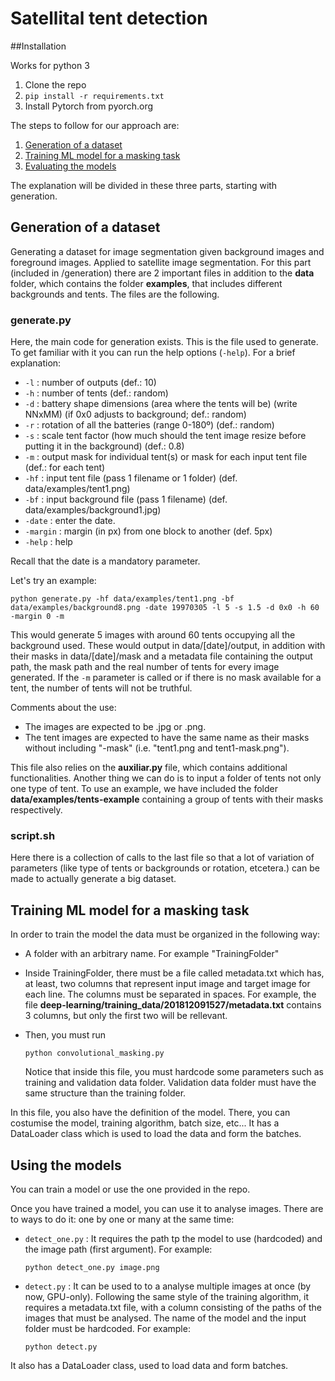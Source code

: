 # Satellital tent detection

##Installation

Works for python 3

1. Clone the repo
2. `pip install -r requirements.txt`
3. Install Pytorch from pyorch.org

The steps to follow for our approach are:
1. [Generation of a dataset](#generation-of-a-dataset)
2. [Training ML model for a masking task](#training-ml-model-for-a-masking-task)
3. [Evaluating the models](#evaluating-the-models)

The explanation will be divided in these three parts, starting with generation.

## Generation of a dataset
Generating a dataset for image segmentation given background images and foreground images. Applied to satellite image segmentation. For this part (included in /generation) there are 2 important files in addition to the **data** folder, which contains the folder **examples**, that includes different backgrounds and tents. The files are the following.

### generate.py

Here, the main code for generation exists. This is the file used to generate. To get familiar with it you can run the help options (`-help`). For a brief explanation:

- `-l` : number of outputs (def.: 10)
- `-h` : number of tents (def.: random)
- `-d` : battery shape dimensions (area where the tents will be) (write NNxMM) (if 0x0 adjusts to background; def.: random)
- `-r` : rotation of all the batteries (range 0-180º) (def.: random)
- `-s` : scale tent factor (how much should the tent image resize before putting it in the background) (def.: 0.8)
- `-m` : output mask for individual tent(s) or mask for each input tent file (def.: for each tent)
- `-hf` : input tent file (pass 1 filename or 1 folder) (def. data/examples/tent1.png)
- `-bf` : input background file (pass 1 filename) (def. data/examples/background1.jpg)
- `-date` : enter the date.
- `-margin` : margin (in px) from one block to another (def. 5px)
- `-help` : help

Recall that the date is a mandatory parameter.

Let's try an example:

`python generate.py -hf data/examples/tent1.png -bf data/examples/background8.png -date 19970305 -l 5 -s 1.5 -d 0x0 -h 60 -margin 0 -m`

This would generate 5 images with around 60 tents occupying all the background used. These would output in data/[date]/output, in addition with their masks in data/[date]/mask and a metadata file containing the output path, the mask path and the real number of tents for every image generated. If the `-m` parameter is called or if there is no mask available for a tent, the number of tents will not be truthful.

Comments about the use:
- The images are expected to be .jpg or .png.
- The tent images are expected to have the same name as their masks without including "-mask" (i.e. "tent1.png and tent1-mask.png").

This file also relies on the **auxiliar.py** file, which contains additional functionalities.
Another thing we can do is to input a folder of tents not only one type of tent. To use an example, we have included the folder **data/examples/tents-example** containing a group of tents with their masks respectively.

### script.sh

Here there is a collection of calls to the last file so that a lot of variation of parameters (like type of tents or backgrounds or rotation, etcetera.) can be made to actually generate a big dataset.


## Training ML model for a masking task

In order to train the model the data must be organized in the following way:
- A folder with an arbitrary name. For example "TrainingFolder"
- Inside TrainingFolder, there must be a file called metadata.txt which has, at least, two columns that represent input image and target image for each line.
The columns must be separated in spaces. 
For example, the file **deep-learning/training_data/201812091527/metadata.txt** contains 3 columns, but only the first two will be rellevant. 
- Then, you must run 

    `python convolutional_masking.py`
    
    Notice that inside this file, you must hardcode some parameters such as training and validation data folder. 
    Validation data folder must have the same structure than the training folder.
    
    
In this file, you also have the definition of the model. There, you can costumise the model, training algorithm, batch size, etc...
It has a DataLoader class which is used to load the data and form the batches.


## Using the models
You can train a model or use the one provided in the repo.

Once you have trained a model, you can use it to analyse images. 
There are to ways to do it: one by one or many at the same time:
- `detect_one.py` : It requires the path tp the model to use (hardcoded) and the image path (first argument). For example:
    
    `python detect_one.py image.png`
    
- `detect.py` : It can be used to to a analyse multiple images at once (by now, GPU-only).
Following the same style of the training algorithm, it requires a metadata.txt file, with a column consisting of the paths of the images that must be analysed.
The name of the model and the input folder must be hardcoded. For example:

    `python detect.py`

It also has a DataLoader class, used to load data and form batches.


